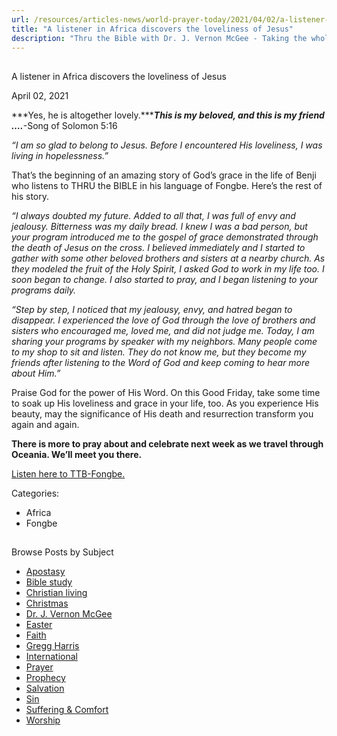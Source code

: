 ```yaml
---
url: /resources/articles-news/world-prayer-today/2021/04/02/a-listener-in-africa-discovers-the-loveliness-of-jesus
title: "A listener in Africa discovers the loveliness of Jesus"
description: "Thru the Bible with Dr. J. Vernon McGee - Taking the whole Word to the whole world"
---
```







## 
 A listener in Africa discovers the loveliness of Jesus


April 02, 2021
![]()




***Yes, he is altogether lovely.******This is my beloved, and this is my friend ….***-Song of Solomon 5:16

*“I am so glad to belong to Jesus. Before I encountered His loveliness, I was living in hopelessness.”*

That’s the beginning of an amazing story of God’s grace in the life of Benji who listens to THRU the BIBLE in his language of Fongbe. Here’s the rest of his story.

*“I always doubted my future. Added to all that, I was full of envy and jealousy. Bitterness was my daily bread. I knew I was a bad person, but your program introduced me to the gospel of grace demonstrated through the death of Jesus on the cross. I believed immediately and I started to gather with some other beloved brothers and sisters at a nearby church. As they modeled the fruit of the Holy Spirit, I asked God to work in my life too. I soon began to change. I also started to pray, and I began listening to your programs daily.* 

*“Step by step, I noticed that my jealousy, envy, and hatred began to disappear. I experienced the love of God through the love of brothers and sisters who encouraged me, loved me, and did not judge me. Today, I am sharing your programs by speaker with my neighbors. Many people come to my shop to sit and listen. They do not know me, but they become my friends after listening to the Word of God and keep coming to hear more about Him.”*

Praise God for the power of His Word. On this Good Friday, take some time to soak up His loveliness and grace in your life, too. As you experience His beauty, may the significance of His death and resurrection transform you again and again.

**There is more to pray about and celebrate next week as we travel through Oceania. We’ll meet you there.**

[Listen here to TTB-Fongbe.](https://ttb.twr.org/home/day,0438/language,FON)



Categories: 


* Africa
* Fongbe









## 
 Browse Posts by Subject


* [Apostasy](/resources/articles-news/-in-tags/tags/Apostasy)
* [Bible study](/resources/articles-news/-in-tags/tags/Bible-study)
* [Christian living](/resources/articles-news/-in-tags/tags/Christian-living)
* [Christmas](/resources/articles-news/-in-tags/tags/Christmas)
* [Dr. J. Vernon McGee](/resources/articles-news/-in-tags/tags/Dr-J-Vernon-McGee)
* [Easter](/resources/articles-news/-in-tags/tags/easter)
* [Faith](/resources/articles-news/-in-tags/tags/Faith)
* [Gregg Harris](/resources/articles-news/-in-tags/tags/Gregg-Harris)
* [International](/resources/articles-news/-in-tags/tags/International)
* [Prayer](/resources/articles-news/-in-tags/tags/prayer)
* [Prophecy](/resources/articles-news/-in-tags/tags/Prophecy)
* [Salvation](/resources/articles-news/-in-tags/tags/Salvation)
* [Sin](/resources/articles-news/-in-tags/tags/sin)
* [Suffering & Comfort](/resources/articles-news/-in-tags/tags/Suffering-Comfort)
* [Worship](/resources/articles-news/-in-tags/tags/worship)






